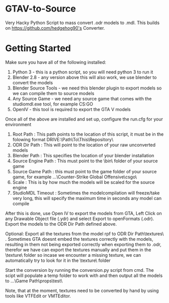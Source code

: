 # GTAV-to-Source
Very Hacky Python Script to mass convert .odr models to .mdl.
This builds on https://github.com/hedgehog90's Converter.


# Getting Started

Make sure you have all of the following installed:

1. Python 3 - this is a python script, so you will need python 3 to run it
2. Blender 2.8 - any version above this will also work, we use blender to convert the models
3. Blender Source Tools - we need this blender plugin to export models so we can compile them to source models
4. Any Source Game - we need any source game that comes with the studiomdl.exe tool, for example CS:GO
5. OpenIV - this tool is required to export the GTA V models

Once all of the above are installed and set up, configure the run.cfg for your environment

1. Root Path : This path points to the location of this script, it must be in the folowing format DRIVE:\Path\To\This\Repository\
2. ODR Dir Path : This will point to the location of your raw unconverted models
3. Blender Path : This specifies the location of your blender installation
4. Source Engine Path : This must point to the \bin\ folder of your source game
5. Source Game Path : this must point to the game folder of your source game, for example ...\Counter-Strike Global Offensive\csgo\
6. Scale : This is by how much the models will be scaled for the source engine
7. StudioMDL Timeout : Sometimes the modelcompilation will freeze/take very long, this will specify the maximum time in seconds any model can compile

After this is done, use Open IV to export the models from GTA, Left Click on any Drawable Object file (.ydr) and select Export to openFormats (.odr). Export the models to the ODR Dir Path defined above.

Optional: Export all the textures from the model rpf to ODR Dir Path\textures\ . Sometimes GTA doesnt embed the textures correctly with the models, resulting in them not being exported correctly when exporting them to .odr, therefor we have can export the textures manually and put them in the \texture\ folder so incase we encounter a missing texture, we can automatically try to look for it in the \texture\ folder

Start the conversion by running the conversion.py script from cmd.
The scipt will populate a temp folder to work with and then output all the models to ...\Game Path\props\test\

Note, that at the moment, textures need to be converted by hand by using tools like VTFEdit or VMTEditor.


